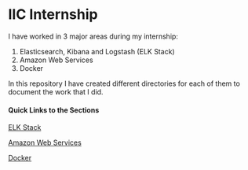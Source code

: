 # IIC Internship

I have worked in 3 major areas during my internship:
1. Elasticsearch, Kibana and Logstash (ELK Stack)
2. Amazon Web Services
3. Docker

In this repository I have created different directories for each of them to document the work that I did.


#### Quick Links to the Sections
[ELK Stack](https://github.com/arinjay97/IIC-Internship/tree/master/ELK%20Stack)

[Amazon Web Services](https://github.com/arinjay97/IIC-Internship/tree/master/Amazon%20Web%20Services)

[Docker](https://github.com/arinjay97/IIC-Internship/tree/master/Docker)
